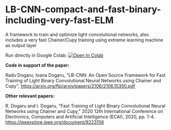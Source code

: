 # LB-CNN-compact-and-fast-binary-including-very-fast-ELM
A framework to train and optimize light convolutional networks, also includes a very fast Chainer/Cupy training using extreme learning machine as output layer

Run directly in Google Colab: 
<a href="https://colab.research.google.com/github/radu-dogaru/LB-CNN-compact-and-fast-binary-including-very-fast-ELM/blob/main/LB_CNN_optimizer_trainer.ipynb">
  <img src="https://colab.research.google.com/assets/colab-badge.svg" alt="Open In Colab"/>
</a>
  

**Code in support of the paper:**

Radu Dogaru, Ioana Dogaru, "LB-CNN: An Open Source Framework for Fast Training of Light Binary Convolutional Neural Networks using Chainer and Cupy",
https://arxiv.org/ftp/arxiv/papers/2106/2106.15350.pdf

**Other relevant papers:** 

R. Dogaru and I. Dogaru, "Fast Training of Light Binary Convolutional Neural Networks using Chainer and Cupy," 2020 12th International Conference on Electronics, Computers and Artificial Intelligence (ECAI), 2020, pp. 1-4. https://ieeexplore.ieee.org/document/9223156 


